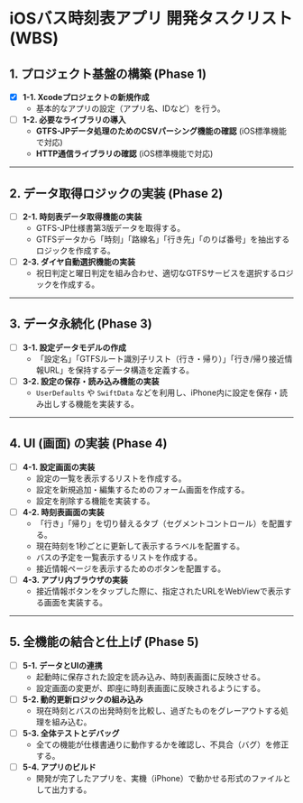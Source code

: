 # iOSバス時刻表アプリ 開発タスクリスト (WBS)

## 1. プロジェクト基盤の構築 (Phase 1)
- [x] **1-1. Xcodeプロジェクトの新規作成**
    - 基本的なアプリの設定（アプリ名、IDなど）を行う。
- [ ] **1-2. 必要なライブラリの導入**
    - **GTFS-JPデータ処理のためのCSVパーシング機能の確認** (iOS標準機能で対応)
    - **HTTP通信ライブラリの確認** (iOS標準機能で対応)

---

## 2. データ取得ロジックの実装 (Phase 2)
- [ ] **2-1. 時刻表データ取得機能の実装**
    - GTFS-JP仕様書第3版データを取得する。
    - GTFSデータから「時刻」「路線名」「行き先」「のりば番号」を抽出するロジックを作成する。
- [ ] **2-3. ダイヤ自動選択機能の実装**
    - 祝日判定と曜日判定を組み合わせ、適切なGTFSサービスを選択するロジックを作成する。

---

## 3. データ永続化 (Phase 3)
- [ ] **3-1. 設定データモデルの作成**
    - 「設定名」「GTFSルート識別子リスト（行き・帰り）」「行き/帰り接近情報URL」を保持するデータ構造を定義する。
- [ ] **3-2. 設定の保存・読み込み機能の実装**
    - `UserDefaults` や `SwiftData` などを利用し、iPhone内に設定を保存・読み出しする機能を実装する。

---

## 4. UI (画面) の実装 (Phase 4)
- [ ] **4-1. 設定画面の実装**
    - 設定の一覧を表示するリストを作成する。
    - 設定を新規追加・編集するためのフォーム画面を作成する。
    - 設定を削除する機能を実装する。
- [ ] **4-2. 時刻表画面の実装**
    - 「行き」「帰り」を切り替えるタブ（セグメントコントロール）を配置する。
    - 現在時刻を1秒ごとに更新して表示するラベルを配置する。
    - バスの予定を一覧表示するリストを作成する。
    - 接近情報ページを表示するためのボタンを配置する。
- [ ] **4-3. アプリ内ブラウザの実装**
    - 接近情報ボタンをタップした際に、指定されたURLをWebViewで表示する画面を実装する。

---

## 5. 全機能の結合と仕上げ (Phase 5)
- [ ] **5-1. データとUIの連携**
    - 起動時に保存された設定を読み込み、時刻表画面に反映させる。
    - 設定画面の変更が、即座に時刻表画面に反映されるようにする。
- [ ] **5-2. 動的更新ロジックの組み込み**
    - 現在時刻とバスの出発時刻を比較し、過ぎたものをグレーアウトする処理を組み込む。
- [ ] **5-3. 全体テストとデバッグ**
    - 全ての機能が仕様書通りに動作するかを確認し、不具合（バグ）を修正する。
- [ ] **5-4. アプリのビルド**
    - 開発が完了したアプリを、実機（iPhone）で動かせる形式のファイルとして出力する。
